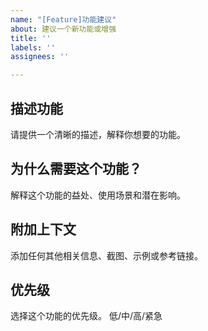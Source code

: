 ```yaml
---
name: "[Feature]功能建议"
about: 建议一个新功能或增强
title: ''
labels: ''
assignees: ''

---
```


## 描述功能
请提供一个清晰的描述，解释你想要的功能。

## 为什么需要这个功能？
解释这个功能的益处、使用场景和潜在影响。

## 附加上下文
添加任何其他相关信息、截图、示例或参考链接。

## 优先级
选择这个功能的优先级。 低/中/高/紧急

